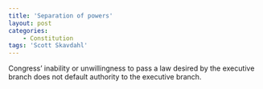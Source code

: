 ```yaml
---
title: 'Separation of powers'
layout: post
categories:
    - Constitution
tags: 'Scott Skavdahl'
---
```


Congress’ inability or unwillingness to pass a law desired by the executive branch does not default authority to the executive branch.